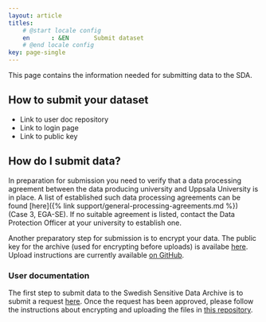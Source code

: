 ```yaml
---
layout: article
titles:
    # @start locale config
    en      : &EN       Submit dataset
    # @end locale config
key: page-single
---
```


This page contains the information needed for submitting data to the SDA.

## How to submit your dataset
- Link to user doc repository
- Link to login page
- Link to public key

## How do I submit data?

In preparation for submission you need to verify that a data
processing agreement between the data producing university and Uppsala
University is in place. A list of established such data processing
agreements can be found [here]({% link
support/general-processing-agreements.md %}) (Case 3, EGA-SE). If no
suitable agreement is listed, contact the Data Protection Officer at
your university to establish one.

Another preparatory step for submission is to encrypt your data. The
public key for the archive (used for encrypting before uploads) is
availabe [here](https://github.com/NBISweden/EGA-SE-user-docs/blob/main/crypt4gh_key.pub). Upload
instructions are currently available [on GitHub](
https://github.com/NBISweden/EGA-SE-user-docs/blob/main/user-guide.md).


### User documentation
The first step to submit data to the Swedish Sensitive Data Archive is to submit a request [here](https://dbampalikis.github.io/request.html). Once the request has been approved, please follow the instructions about encrypting and uploading the files in [this repository](https://github.com/NBISweden/EGA-SE-user-docs).